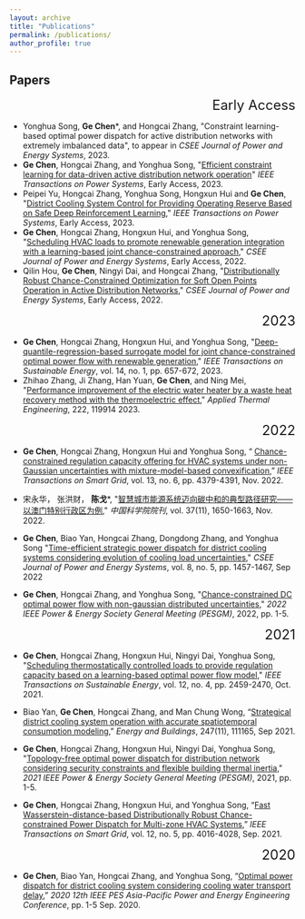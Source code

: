 ```yaml
---
layout: archive
title: "Publications"
permalink: /publications/
author_profile: true
---
```


## Papers

<p align="right"><font size="5">Early Access</font></p>

- Yonghua Song, **Ge Chen**\*, and Hongcai Zhang, "Constraint learning-based optimal power dispatch for active distribution networks with extremely imbalanced data", to appear in *CSEE Journal of Power and Energy Systems*, 2023. 
- **Ge Chen**, Hongcai Zhang, and Yonghua Song, "[Efficient constraint learning for data-driven active distribution network operation](https://ieeexplore.ieee.org/abstract/document/10058008)" *IEEE Transactions on Power Systems*, Early Access, 2023. 
- Peipei Yu, Hongcai Zhang, Yonghua Song, Hongxun Hui and **Ge Chen**, "[District Cooling System Control for Providing Operating Reserve Based on Safe Deep Reinforcement Learning](https://ieeexplore.ieee.org/document/10019581)," *IEEE Transactions on Power Systems*, Early Access, 2023. 
- **Ge Chen**, Hongcai Zhang, Hongxun Hui, and Yonghua Song, "[Scheduling HVAC loads to promote renewable generation integration with a learning-based joint chance-constrained approach](https://ieeexplore.ieee.org/abstract/document/10058886)," *CSEE Journal of Power and Energy Systems*, Early Access, 2022.
- Qilin Hou, **Ge Chen**, Ningyi Dai, and Hongcai Zhang, "[Distributionally Robust Chance-Constrained Optimization for Soft Open Points Operation in Active Distribution Networks](https://ieeexplore.ieee.org/document/9862539)," *CSEE Journal of Power and Energy Systems*, Early Access, 2022.

<p align="right"><font size="5">2023</font></p> 

- **Ge Chen**, Hongcai Zhang, Hongxun Hui, and Yonghua Song, "[Deep-quantile-regression-based surrogate model for joint chance-constrained optimal power flow with renewable generation](https://ieeexplore.ieee.org/document/9956906)," *IEEE Transactions on Sustainable Energy*, vol. 14, no. 1, pp. 657-672, 2023. 
- Zhihao Zhang, Ji Zhang, Han Yuan, **Ge Chen**, and Ning Mei, "[Performance improvement of the electric water heater by a waste heat recovery method with the thermoelectric effect](https://www.sciencedirect.com/science/article/abs/pii/S1359431122018440)," *Applied Thermal Engineering*, 222, 119914 2023. 

<p align="right"><font size="5">2022</font></p>

- **Ge Chen**, Hongcai Zhang, Hongxun Hui and Yonghua Song, “ [Chance-constrained regulation capacity offering for HVAC systems under non-Gaussian uncertainties with mixture-model-based convexification](https://ieeexplore.ieee.org/document/9794334),” *IEEE Transactions on Smart Grid*, vol. 13, no. 6, pp. 4379-4391, Nov. 2022.

- 宋永华， 张洪财， **陈戈**\*, "[智慧城市能源系统迈向碳中和的典型路径研究——以澳门特别行政区为例](http://old2022.bulletin.cas.cn/publish_article/2022/11/20221117.htm)," *中国科学院院刊*, vol. 37(11), 1650-1663, Nov. 2022.

- **Ge Chen**, Biao Yan, Hongcai Zhang, Dongdong Zhang, and Yonghua Song "[Time-efficient strategic power dispatch for district cooling systems considering evolution of cooling load uncertainties](https://ieeexplore.ieee.org/abstract/document/9535415/)," *CSEE Journal of Power and Energy Systems*, vol. 8, no. 5, pp. 1457-1467, Sep 2022

- **Ge Chen**, Hongcai Zhang, and Yonghua Song, "[Chance-constrained DC optimal power flow with non-gaussian distributed uncertainties](https://ieeexplore.ieee.org/abstract/document/9916658)," *2022 IEEE Power & Energy Society General Meeting (PESGM)*, 2022, pp. 1-5. 

  <p align="right"><font size="5">2021</font></p>

- **Ge Chen**, Hongcai Zhang, Hongxun Hui, Ningyi Dai, Yonghua Song, "[Scheduling thermostatically controlled loads to provide regulation capacity based on a learning-based optimal power flow model](https://ieeexplore.ieee.org/abstract/document/9502573)," *IEEE Transactions on Sustainable Energy*, vol. 12, no. 4, pp. 2459-2470, Oct. 2021.

- Biao Yan, **Ge Chen**, Hongcai Zhang, and Man Chung Wong, “[Strategical district cooling system operation with accurate spatiotemporal consumption modeling](https://www.sciencedirect.com/science/article/abs/pii/S0378778821004497),” *Energy and Buildings*, 247(11), 111165, Sep 2021. 

- **Ge Chen**, Hongcai Zhang, Hongxun Hui, Ningyi Dai, Yonghua Song, "[Topology-free optimal power dispatch for distribution network considering security constraints and flexible building thermal inertia](https://ieeexplore.ieee.org/abstract/document/9638204)," *2021 IEEE Power & Energy Society General Meeting (PESGM)*, 2021, pp. 1-5.

- **Ge Chen**, Hongcai Zhang, Hongxun Hui, and Yonghua Song, “[Fast Wasserstein-distance-based Distributionally Robust Chance-constrained Power Dispatch for Multi-zone HVAC Systems](https://ieeexplore.ieee.org/document/9417102),” *IEEE Transactions on Smart Grid*,  vol. 12, no. 5, pp. 4016-4028, Sep. 2021. 

<p align="right"><font size="5">2020</font></p>

- **Ge Chen**, Biao Yan, Hongcai Zhang, and Yonghua Song, “[Optimal power dispatch for district cooling system considering cooling water transport delay](https://ieeexplore.ieee.org/document/8743401),” *2020 12th IEEE PES Asia-Pacific Power and Energy Engineering Conference*, pp. 1-5 Sep. 2020. 






